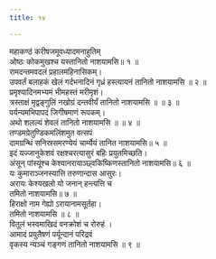 ```yaml
---
title: १४

---
```

महाकण्ठं करीषजमूवध्यादमनाहुतिम्  
ओष्ठः कोकमुखश्च यस्तानितो नाशयामसि॥ १ ॥  
रामदन्तमवदलं प्रहालमहिनासिकम्।  
उपवर्तं बलाहकं खेलं गर्दभनादिनं गृध्रं हस्त्यायनं तानितो नाशयामसि ॥ २ ॥  
प्रमृश्यादिनमभ्यमं भीमहस्तं मरीमृशं।  
त्रस्ताक्षं मृद्वङ्गुलिं नखोग्रं दन्तवीर्यं तानितो नाशयामसि ॥ ॥ ३ ॥  
पर्यन्यमभिपापदं जिगीषमाणं रूपकम्।  
अथो शलल्यं शेवलं तानितो नाशयामसि ॥ ॥ ४ ॥  
तण्डमग्रेतुण्डिकमलिंशमुत वत्सपं  
दामग्रन्थिं सनिस्रसमरण्येयं चार्म्येयं तानित नाशयामसि॥ ५ ॥  
इदं यज्जानुकेशवं रक्षश्चरत्यासुरं बहिः प्रयुतमिच्छति।  
अंसून् पांस्यूंश्च केश्यानरायाञ्छ्वकिष्किणस्तानितो नाशयामसि॥ ६ ॥  
यः कुमाराञ्जनस्यात्ति तरुणान्दास आसुरः।  
अरायः केश्यखलो यो जनान् हन्त्यत्ति च  
तमितो नाशयामसि॥ ७ ॥  
हिराक्षो नाम गेह्यो ऽरायानामसूर्तहा।  
तमितो नाशयामसि ॥ ८ ॥  
वितूलं भस्वमाखिदं वनक्रोशं च रोरुहं ।  
आमादं प्रयुतैषणं पर्यून्दानं परिद्रवं  
वृकस्य न्यञ्चं गङ्गणं तानितो नाशयामसि ॥ ९ ॥  